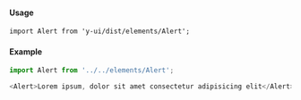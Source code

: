 #### Usage

```markdown
import Alert from 'y-ui/dist/elements/Alert';
```

#### Example

```js
import Alert from '../../elements/Alert';

<Alert>Lorem ipsum, dolor sit amet consectetur adipisicing elit</Alert>;
```
